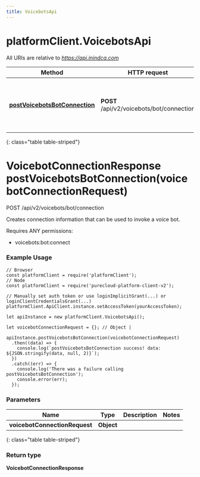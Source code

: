 ```yaml
---
title: VoicebotsApi
---
```

# platformClient.VoicebotsApi

All URIs are relative to *https://api.inindca.com*

| Method | HTTP request | Description |
| ------------- | ------------- | ------------- |
[**postVoicebotsBotConnection**](VoicebotsApi.html#postVoicebotsBotConnection) | **POST** /api/v2/voicebots/bot/connection | Creates connection information that can be used to invoke a voice bot.
{: class="table table-striped"}

<a name="postVoicebotsBotConnection"></a>

# VoicebotConnectionResponse postVoicebotsBotConnection(voicebotConnectionRequest)


POST /api/v2/voicebots/bot/connection

Creates connection information that can be used to invoke a voice bot.

Requires ANY permissions:

* voicebots:bot:connect

### Example Usage

```{"language":"javascript"}
// Browser
const platformClient = require('platformClient');
// Node
const platformClient = require('purecloud-platform-client-v2');

// Manually set auth token or use loginImplicitGrant(...) or loginClientCredentialsGrant(...)
platformClient.ApiClient.instance.setAccessToken(yourAccessToken);

let apiInstance = new platformClient.VoicebotsApi();

let voicebotConnectionRequest = {}; // Object | 

apiInstance.postVoicebotsBotConnection(voicebotConnectionRequest)
  .then((data) => {
    console.log(`postVoicebotsBotConnection success! data: ${JSON.stringify(data, null, 2)}`);
  })
  .catch((err) => {
    console.log('There was a failure calling postVoicebotsBotConnection');
    console.error(err);
  });
```

### Parameters


| Name | Type | Description  | Notes |
| ------------- | ------------- | ------------- | ------------- |
 **voicebotConnectionRequest** | **Object** |  |  |
{: class="table table-striped"}

### Return type

**VoicebotConnectionResponse**

